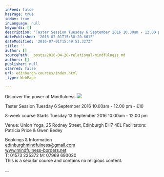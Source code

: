 ```yaml
---
inFeed: false
hasPage: true
inNav: true
inLanguage: null
keywords: []
description: 'Taster Session Tuesday 6 September 2016 10.00am - 12.00 pm - £10 '
datePublished: '2016-07-01T15:50:20.661Z'
dateModified: '2016-07-01T15:49:51.327Z'
title: ''
author: []
sourcePath: _posts/2016-04-28-relational-mindfulness.md
authors: []
publisher: null
starred: false
url: edinburgh-courses/index.html
_type: WebPage

---
```

Discover the power of Mindfulness
![](https://the-grid-user-content.s3-us-west-2.amazonaws.com/fb852b29-84aa-42a9-a91a-e9c496a1f27c.jpg)

Taster Session Tuesday 6 September 2016 10.00am - 12.00 pm - £10 

8-week course Starts Tuesday 13 September 2016 10.00am - 12.00 pm 

Venue: Union Yoga, 25 Rodney Street, Edinburgh EH7 4EL Facilitators: Patricia Price & Gwen Bedey 

Bookings & Information   
edinburghmindfulness@gmail.com   
www.mindfulness-borders.net   
T: 01573 225372 M: 07969 690020   
This is a secular course and contains no religious content.

__